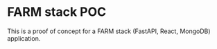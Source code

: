 # FARM stack POC

This is a proof of concept for a FARM stack (FastAPI, React, MongoDB) application.
